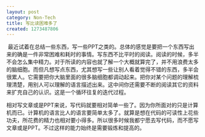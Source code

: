 ```yaml
---
layout: post
category: Non-Tech
title: 写比读困难多了
created: 1273487806
---
```

<p class="rteleft">&nbsp;最近试着在总结一些东西，写一些PPT之类的。总体的感觉是要把一个东西写出来的确是一件非常困难和耗时的事情。写东西不比平时的阅读。阅读的时候，多半不会怎么集中精力。对于所读的内容也就了解一个大概就算完了，并不用浪费太多的脑细胞。而但凡想写点东西，尤其想写一些让别人看着觉得不错的东西，多半会很累人。它需要把你大脑里面的很多脑细胞都调动起来。把你对某个问题的理解梳理清楚，用别人可以理解的语言描述出来。这中间你还需要不断的阅读其它的资料来扩充自己的认识。这是一个循环往复的迭代过程。</p>


<p class="rteleft">相对写文章或是PPT来说，写代码就要相对简单一些了。因为你所面对的只是计算机而已。计算机的语言比人的语言要简单太多了。就算是想在代码的可读性上花些功夫，所花费的精力也相对要小得多。所以很多时候我都宁愿去写代码，而不愿写文章或是PPT。不过这样的能力始终是需要锻炼和提高的。</p>
